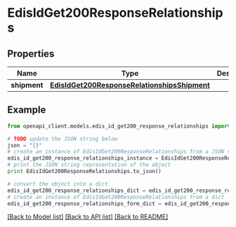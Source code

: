 # EdisIdGet200ResponseRelationships


## Properties
Name | Type | Description | Notes
------------ | ------------- | ------------- | -------------
**shipment** | [**EdisIdGet200ResponseRelationshipsShipment**](EdisIdGet200ResponseRelationshipsShipment.md) |  | [optional] 

## Example

```python
from openapi_client.models.edis_id_get200_response_relationships import EdisIdGet200ResponseRelationships

# TODO update the JSON string below
json = "{}"
# create an instance of EdisIdGet200ResponseRelationships from a JSON string
edis_id_get200_response_relationships_instance = EdisIdGet200ResponseRelationships.from_json(json)
# print the JSON string representation of the object
print EdisIdGet200ResponseRelationships.to_json()

# convert the object into a dict
edis_id_get200_response_relationships_dict = edis_id_get200_response_relationships_instance.to_dict()
# create an instance of EdisIdGet200ResponseRelationships from a dict
edis_id_get200_response_relationships_form_dict = edis_id_get200_response_relationships.from_dict(edis_id_get200_response_relationships_dict)
```
[[Back to Model list]](../README.md#documentation-for-models) [[Back to API list]](../README.md#documentation-for-api-endpoints) [[Back to README]](../README.md)


